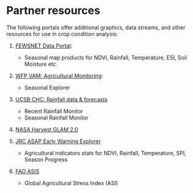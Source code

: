# Partner resources

The following portals offer additional graphics, data streams, and other resources for use in crop condition analysis:

1. [FEWSNET Data Portal](https://earlywarning.usgs.gov/fews):
   - Seasonal map products for NDVI, Rainfall, Temperature, ESI, Soil Moisture etc.


2. [WFP VAM: Agricultural Monitoring](https://dataviz.vam.wfp.org): 
   - Seasonal Explorer 


3. [UCSB CHC:  Rainfall data & forecasts](https://chc.ucsb.edu/monitoring)
   - Recent Rainfall Monitor 
   - Seasonal Rainfall Monitor


4. [NASA Harvest GLAM 2.0](https://glam.nasaharvest.org/)


5. [JRC ASAP Early Warning Explorer](https://mars.jrc.ec.europa.eu/asap/wexplorer/)
   - Agricultural indicators stats for NDVI, Rainfall, Temperature, SPI, Season Progress 


6. [FAO ASIS](https://www.fao.org/giews/earthobservation/index.jsp?lang=en)
   - Global Agricultural Stress Index (ASI) 
